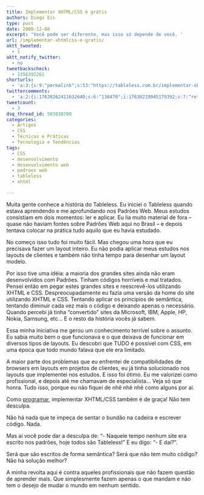 ```yaml
---
title: Implementar XHTML/CSS é grátis
authors: Diego Eis
type: post
date: 2008-12-08
excerpt: 'Você pode ser diferente, mas isso só depende de você. '
url: /implementar-xhtmlcss-e-gratis/
aktt_tweeted:
  - 1
aktt_notify_twitter:
  - no
tweetbackscheck:
  - 1356392261
shorturls:
  - 'a:3:{s:9:"permalink";s:53:"https://tableless.com.br/implementar-xhtmlcss-e-gratis";s:7:"tinyurl";s:26:"https://tinyurl.com/3h95jk4";s:4:"isgd";s:19:"https://is.gd/XXoYPj";}'
twittercomments:
  - 'a:2:{i:17638262411632640;s:6:"136470";i:17630219045179392;s:7:"retweet";}'
tweetcount:
  - 3
dsq_thread_id: 503038700
categories:
  - Artigos
  - CSS
  - Técnicas e Práticas
  - Tecnologia e Tendências
tags:
  - CSS
  - desenvolvimento
  - desenvolvimento web
  - padroes web
  - tableless
  - xhtml

---
```

Muita gente conhece a história do Tableless. Eu iniciei o Tableless quando estava aprendendo e me aprofundando nos Padrões Web. Meus estudos consistiam em dois momentos: ler e aplicar. Eu lia muito material de fora – quase não haviam fontes sobre Padrões Web aqui no Brasil &#8211; e depois tentava colocar na prática tudo aquilo que eu havia estudado.
  
<!--more-->


  
No começo isso tudo foi muito fácil. Mas chegou uma hora que eu precisava fazer um layout inteiro. Eu não podia aplicar meus estudos nos layouts de clientes e também não tinha tempo para desenhar um layout modelo.
  
Por isso tive uma idéia: a maioria dos grandes sites ainda não eram desenvolvidos com Padrões. Tinham códigos horríveis e mal tratados. Pensei então em pegar estes grandes sites e reescrevê-los utilizando XHTML e CSS. Despreocupadamente eu fazia uma versão da home do site utilizando XHTML e CSS. Tentando aplicar os principios de semântica, tentando diminuir cada vez mais o código e deixando apenas o necessário. Quando percebi já tinha &#8220;convertido&#8221; sites da Microsoft, IBM, Apple, HP, Nokia, Samsung, etc&#8230; E o resto da história vocês já sabem.

Essa minha iniciativa me gerou um conhecimento terrível sobre o assunto. Eu sabia muito bem o que funcionava e o que deixava de funcionar em diversos tipos de layouts. Eu descobri que TUDO é possível com CSS, em uma época que todo mundo falava que ele era limitado.
  
A maior parte dos problemas que eu enfrentei de compatibilidades de browsers em layouts em projetos de clientes, eu já tinha solucionado nos layouts que implementei nos estudos. E isso foi ótimo. Eu me valorizei como profissional, e depois até me chamavam de especialista&#8230; Veja só que honra. Tudo isso, porque eu não fiquei de nhê nhê nhê como alguns por aí.

Como [programar][1], implementar XHTML/CSS também é de graça! Não tem desculpa.
  
Não há nada que te impeça de sentar o bundão na cadeira e escrever código. Nada.
  
Mas aí você pode dar a desculpa de: &#8220;- Naquele tempo nenhum site era escrito nos padrões, hoje todos são Tableless!&#8221; E eu digo: &#8220;- E daí?&#8221;.
  
Será que são escritos de forma semântica? Será que não tem muito código? Não há solução melhor?

A minha revolta aqui é contra aqueles profissionais que não fazem questão de aprender mais. Que simplesmente fazem apenas o que mandam e não tem o desejo de mudar o mundo em nenhum sentido.

 [1]: https://marcogomes.com/blog/2008/campanha-programar-e-gratis "Programar é de graça"